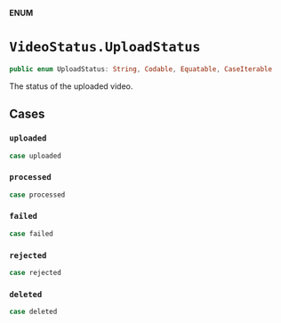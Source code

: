**ENUM**

# `VideoStatus.UploadStatus`

```swift
public enum UploadStatus: String, Codable, Equatable, CaseIterable
```

The status of the uploaded video.

## Cases
### `uploaded`

```swift
case uploaded
```

### `processed`

```swift
case processed
```

### `failed`

```swift
case failed
```

### `rejected`

```swift
case rejected
```

### `deleted`

```swift
case deleted
```

